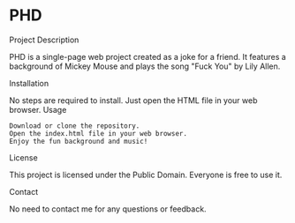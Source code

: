 # PHD
Project Description

PHD is a single-page web project created as a joke for a friend. It features a background of Mickey Mouse and plays the song "Fuck You" by Lily Allen.

Installation

No steps are required to install. Just open the HTML file in your web browser.
Usage

    Download or clone the repository.
    Open the index.html file in your web browser.
    Enjoy the fun background and music!

License

This project is licensed under the Public Domain. Everyone is free to use it.

Contact

No need to contact me for any questions or feedback.
